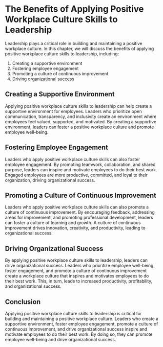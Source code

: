 The Benefits of Applying Positive Workplace Culture Skills to Leadership
=============================================================================================================================================

Leadership plays a critical role in building and maintaining a positive workplace culture. In this chapter, we will discuss the benefits of applying positive workplace culture skills to leadership, including:

1. Creating a supportive environment
2. Fostering employee engagement
3. Promoting a culture of continuous improvement
4. Driving organizational success

Creating a Supportive Environment
---------------------------------

Applying positive workplace culture skills to leadership can help create a supportive environment for employees. Leaders who prioritize open communication, transparency, and inclusivity create an environment where employees feel valued, supported, and motivated. By creating a supportive environment, leaders can foster a positive workplace culture and promote employee well-being.

Fostering Employee Engagement
-----------------------------

Leaders who apply positive workplace culture skills can also foster employee engagement. By promoting teamwork, collaboration, and shared purpose, leaders can inspire and motivate employees to do their best work. Engaged employees are more productive, committed, and loyal to their organization, driving organizational success.

Promoting a Culture of Continuous Improvement
---------------------------------------------

Leaders who apply positive workplace culture skills can also promote a culture of continuous improvement. By encouraging feedback, addressing areas for improvement, and promoting professional development, leaders can foster a culture of learning and growth. A culture of continuous improvement drives innovation, creativity, and productivity, leading to organizational success.

Driving Organizational Success
------------------------------

By applying positive workplace culture skills to leadership, leaders can drive organizational success. Leaders who prioritize employee well-being, foster engagement, and promote a culture of continuous improvement create a workplace culture that inspires and motivates employees to do their best work. This, in turn, leads to increased productivity, profitability, and organizational success.

Conclusion
----------

Applying positive workplace culture skills to leadership is critical for building and maintaining a positive workplace culture. Leaders who create a supportive environment, foster employee engagement, promote a culture of continuous improvement, and drive organizational success inspire and motivate employees to do their best work. By doing so, they can promote employee well-being and drive organizational success.
